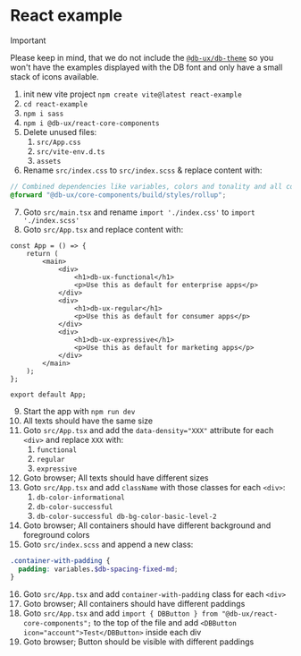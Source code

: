 # React example

> [!IMPORTANT]
> Please keep in mind, that we do not include the [`@db-ux/db-theme`](https://npmjs.com/@db-ux/db-theme) so you won't have the examples displayed with the DB font and only have a small stack of icons available.

1. init new vite project `npm create vite@latest react-example`
2. `cd react-example`
3. `npm i sass`
4. `npm i @db-ux/react-core-components`
5. Delete unused files:
    1. `src/App.css`
    2. `src/vite-env.d.ts`
    3. `assets`
6. Rename `src/index.css` to `src/index.scss` & replace content with:

```scss
// Combined dependencies like variables, colors and tonality and all components
@forward "@db-ux/core-components/build/styles/rollup";
```

7. Goto `src/main.tsx` and rename `import './index.css'` to `import './index.scss'`
8. Goto `src/App.tsx` and replace content with:

```tsx
const App = () => {
	return (
		<main>
			<div>
				<h1>db-ux-functional</h1>
				<p>Use this as default for enterprise apps</p>
			</div>
			<div>
				<h1>db-ux-regular</h1>
				<p>Use this as default for consumer apps</p>
			</div>
			<div>
				<h1>db-ux-expressive</h1>
				<p>Use this as default for marketing apps</p>
			</div>
		</main>
	);
};

export default App;
```

9. Start the app with `npm run dev`
10. All texts should have the same size
11. Goto `src/App.tsx` and add the `data-density="XXX"` attribute for each `<div>` and replace `XXX` with:
    1. `functional`
    2. `regular`
    3. `expressive`
12. Goto browser; All texts should have different sizes
13. Goto `src/App.tsx` and add `className` with those classes for each `<div>`:
    1. `db-color-informational`
    2. `db-color-successful`
    3. `db-color-successful db-bg-color-basic-level-2`
14. Goto browser; All containers should have different background and foreground colors
15. Goto `src/index.scss` and append a new class:

```scss
.container-with-padding {
  padding: variables.$db-spacing-fixed-md;
}
```

16. Goto `src/App.tsx` and add `container-with-padding` class for each `<div>`
17. Goto browser; All containers should have different paddings
18. Goto `src/App.tsx` and add `import { DBButton } from "@db-ux/react-core-components";` to the top of the file and add `<DBButton icon="account">Test</DBButton>` inside each div
19. Goto browser; Button should be visible with different paddings
